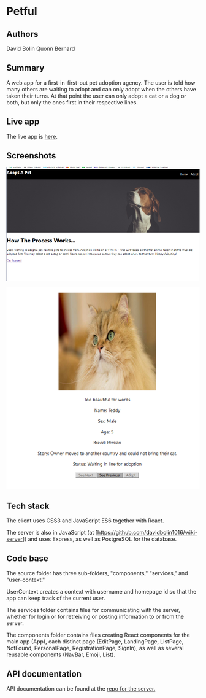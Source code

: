 # Petful

## Authors

David Bolin
Quonn Bernard

## Summary
A web app for a first-in-first-out pet adoption agency. The user is told how many others are waiting to adopt and can only adopt when the others have taken their turns. At that point the user can only adopt a cat or a dog or both, but only the ones first in their respective lines.


## Live app

The live app is [here](https://wiki-app.davidbolin1016.now.sh/).

## Screenshots
![Landing Page](screenshots/ScreenClip.png)

![Page List](screenshots/ScreenClip2.png)

## Tech stack

The client uses CSS3 and JavaScript ES6 together with React.

The server is also in JavaScript (at [https://github.com/davidbolin1016/wiki-server]) and uses Express, as well as PostgreSQL for the database.

## Code base

The source folder has three sub-folders, "components," "services," and "user-context."

UserContext creates a context with username and homepage id so that the app can keep track of the current user.

The services folder contains files for communicating with the server, whether for login or for retreiving or posting information to or from the server.

The components folder contains files creating React components for the main app (App), each distinct page (EditPage, LandingPage, ListPage, NotFound, PersonalPage, RegistrationPage, SignIn), as well as several reusable components (NavBar, Emoji, List).

## API documentation

API documentation can be found at the [repo for the server.](https://github.com/davidbolin1016/wiki-server) 
